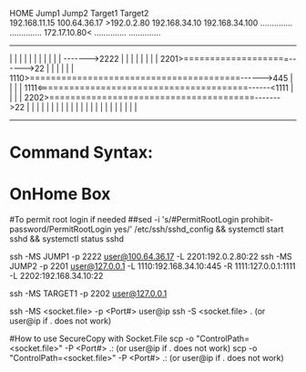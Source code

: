   HOME				      Jump1			        Jump2			      Target1              Target2           
 192.168.11.15		 100.64.36.17	   	 >192.0.2.80         192.168.34.10      192.168.34.100
..............      ..............      172.17.10.80<       ..............      .............. 
--------------      --------------      --------------      --------------      --------------
|            |      |            |      |            |      |            |      |            |
|            ------->2222        |      |            |      |            |      |            |
|        2201>====================------>22          |      |            |      |            |
|        1110>========================================------>445         |      |            |
|        1111<========================================------<1111        |      |            |
|        2202>=======================================------->22          |      |            |
|            |      |            |      |            |      |            |      |            |
|            |      |            |      |            |      |            |      |            |
--------------      --------------      --------------      --------------      --------------


Command Syntax:
=======================================================
OnHome Box
=======================================================
#To permit root login if needed
##sed -i 's/#PermitRootLogin prohibit-password/PermitRootLogin yes/' /etc/ssh/sshd_config && systemctl start sshd && systemctl status sshd

ssh -MS JUMP1 -p 2222 user@100.64.36.17 -L 2201:192.0.2.80:22
ssh -MS JUMP2 -p 2201 user@127.0.0.1 -L 1110:192.168.34.10:445 -R 1111:127.0.0.1:1111 -L 2202:192.168.34.10:22

ssh -MS TARGET1 -p 2202 user@127.0.0.1 


ssh -MS <socket.file> -p <Port#> user@ip
ssh -S <socket.file> .                                                      (or user@ip if . does not work)

#How to use SecureCopy with Socket.File
scp -o "ControlPath=<socket.file>" -P <Port#> .:<RemoteFile> <LocalFile>     (or user@ip if . does not work)
scp -o "ControlPath=<socket.file>" -P <Port#> <LocalFile> .:<RemoteFile>     (or user@ip if . does not work)
